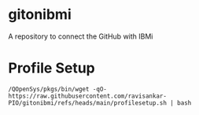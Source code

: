 # gitonibmi
A repository to connect the GitHub with IBMi

# Profile Setup

```
/QOpenSys/pkgs/bin/wget -qO- https://raw.githubusercontent.com/ravisankar-PIO/gitonibmi/refs/heads/main/profilesetup.sh | bash
```